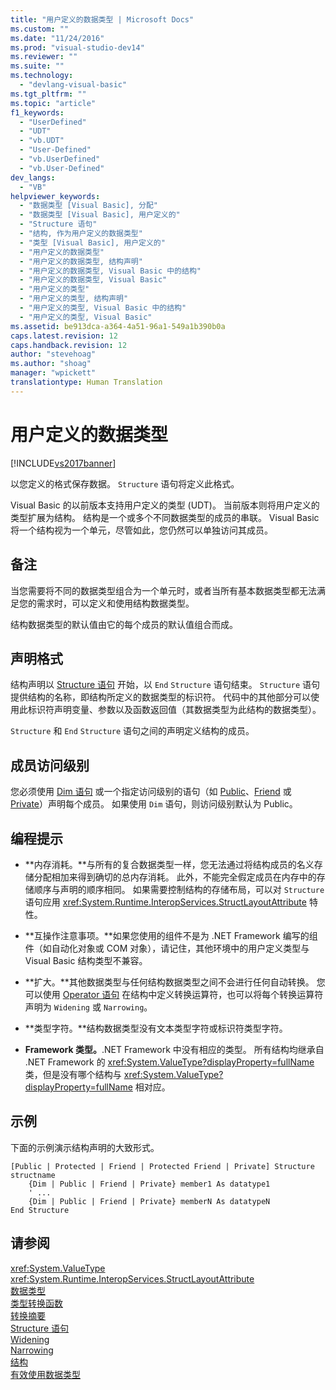 ```yaml
---
title: "用户定义的数据类型 | Microsoft Docs"
ms.custom: ""
ms.date: "11/24/2016"
ms.prod: "visual-studio-dev14"
ms.reviewer: ""
ms.suite: ""
ms.technology: 
  - "devlang-visual-basic"
ms.tgt_pltfrm: ""
ms.topic: "article"
f1_keywords: 
  - "UserDefined"
  - "UDT"
  - "vb.UDT"
  - "User-Defined"
  - "vb.UserDefined"
  - "vb.User-Defined"
dev_langs: 
  - "VB"
helpviewer_keywords: 
  - "数据类型 [Visual Basic], 分配"
  - "数据类型 [Visual Basic], 用户定义的"
  - "Structure 语句"
  - "结构, 作为用户定义的数据类型"
  - "类型 [Visual Basic], 用户定义的"
  - "用户定义的数据类型"
  - "用户定义的数据类型, 结构声明"
  - "用户定义的数据类型, Visual Basic 中的结构"
  - "用户定义的数据类型, Visual Basic"
  - "用户定义的类型"
  - "用户定义的类型, 结构声明"
  - "用户定义的类型, Visual Basic 中的结构"
  - "用户定义的类型, Visual Basic"
ms.assetid: be913dca-a364-4a51-96a1-549a1b390b0a
caps.latest.revision: 12
caps.handback.revision: 12
author: "stevehoag"
ms.author: "shoag"
manager: "wpickett"
translationtype: Human Translation
---
```

# 用户定义的数据类型
[!INCLUDE[vs2017banner](../../../csharp/includes/vs2017banner.md)]

以您定义的格式保存数据。  `Structure` 语句将定义此格式。  
  
 Visual Basic 的以前版本支持用户定义的类型 \(UDT\)。  当前版本则将用户定义的类型扩展为结构。  结构是一个或多个不同数据类型的成员的串联。  Visual Basic 将一个结构视为一个单元，尽管如此，您仍然可以单独访问其成员。  
  
## 备注  
 当您需要将不同的数据类型组合为一个单元时，或者当所有基本数据类型都无法满足您的需求时，可以定义和使用结构数据类型。  
  
 结构数据类型的默认值由它的每个成员的默认值组合而成。  
  
## 声明格式  
 结构声明以 [Structure 语句](../../../visual-basic/language-reference/statements/structure-statement.md) 开始，以 `End` `Structure` 语句结束。  `Structure` 语句提供结构的名称，即结构所定义的数据类型的标识符。  代码中的其他部分可以使用此标识符声明变量、参数以及函数返回值（其数据类型为此结构的数据类型）。  
  
 `Structure` 和 `End` `Structure` 语句之间的声明定义结构的成员。  
  
## 成员访问级别  
 您必须使用 [Dim 语句](../../../visual-basic/language-reference/statements/dim-statement.md) 或一个指定访问级别的语句（如 [Public](../../../visual-basic/language-reference/modifiers/public.md)、[Friend](../../../visual-basic/language-reference/modifiers/friend.md) 或 [Private](../../../visual-basic/language-reference/modifiers/private.md)）声明每个成员。  如果使用 `Dim` 语句，则访问级别默认为 Public。  
  
## 编程提示  
  
-   **内存消耗。**与所有的复合数据类型一样，您无法通过将结构成员的名义存储分配相加来得到确切的总内存消耗。  此外，不能完全假定成员在内存中的存储顺序与声明的顺序相同。  如果需要控制结构的存储布局，可以对 `Structure` 语句应用 <xref:System.Runtime.InteropServices.StructLayoutAttribute> 特性。  
  
-   **互操作注意事项。**如果您使用的组件不是为 .NET Framework 编写的组件（如自动化对象或 COM 对象），请记住，其他环境中的用户定义类型与 Visual Basic 结构类型不兼容。  
  
-   **扩大。**其他数据类型与任何结构数据类型之间不会进行任何自动转换。  您可以使用 [Operator 语句](../../../visual-basic/language-reference/statements/operator-statement.md) 在结构中定义转换运算符，也可以将每个转换运算符声明为 `Widening` 或 `Narrowing`。  
  
-   **类型字符。**结构数据类型没有文本类型字符或标识符类型字符。  
  
-   **Framework 类型。**.NET Framework 中没有相应的类型。  所有结构均继承自 .NET Framework 的 <xref:System.ValueType?displayProperty=fullName> 类，但是没有哪个结构与 <xref:System.ValueType?displayProperty=fullName> 相对应。  
  
## 示例  
 下面的示例演示结构声明的大致形式。  
  
```  
[Public | Protected | Friend | Protected Friend | Private] Structure structname  
    {Dim | Public | Friend | Private} member1 As datatype1  
    ' ...  
    {Dim | Public | Friend | Private} memberN As datatypeN  
End Structure  
```  
  
## 请参阅  
 <xref:System.ValueType>   
 <xref:System.Runtime.InteropServices.StructLayoutAttribute>   
 [数据类型](../../../visual-basic/language-reference/data-types/data-type-summary.md)   
 [类型转换函数](../../../visual-basic/language-reference/functions/type-conversion-functions.md)   
 [转换摘要](../../../visual-basic/language-reference/keywords/conversion-summary.md)   
 [Structure 语句](../../../visual-basic/language-reference/statements/structure-statement.md)   
 [Widening](../../../visual-basic/language-reference/modifiers/widening.md)   
 [Narrowing](../../../visual-basic/language-reference/modifiers/narrowing.md)   
 [结构](../../../visual-basic/programming-guide/language-features/data-types/structures.md)   
 [有效使用数据类型](../../../visual-basic/programming-guide/language-features/data-types/efficient-use-of-data-types.md)